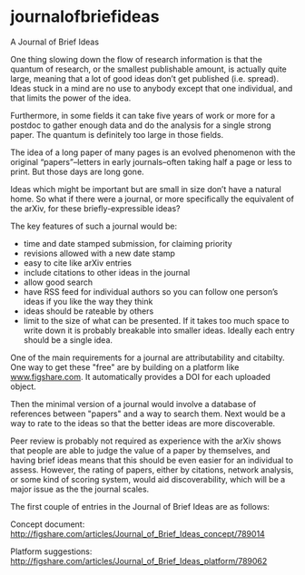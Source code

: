 journalofbriefideas
===================

A Journal of Brief Ideas



One thing slowing down the flow of research information is that the quantum of research, or the smallest publishable amount, is actually quite large, meaning that a lot of good ideas don’t get published (i.e. spread). Ideas stuck in a mind are no use to anybody except that one individual, and that limits the power of the idea.

Furthermore, in some fields it can take five years of work or more for a postdoc to gather enough data and do the analysis for a single strong paper. The quantum is definitely too large in those fields.

The idea of a long paper of many pages is an evolved phenomenon with the original “papers”–letters in early journals–often taking half a page or less to print. But those days are long gone.

Ideas which might be important but are small in size don’t have a natural home. So what if there were a journal, or more specifically the equivalent of the arXiv, for these briefly-expressible ideas?

The key features of such a journal would be:

* time and date stamped submission, for claiming priority
* revisions allowed with a new date stamp
* easy to cite like arXiv entries
* include citations to other ideas in the journal
* allow good search
* have RSS feed for individual authors so you can follow one person’s ideas if you like the way they think
* ideas should be rateable by others
* limit to the size of what can be presented. If it takes too much space to write down it is probably breakable into smaller ideas. Ideally each entry should be a single idea.

One of the main requirements for a journal are attributability and citabilty. One way to get these "free" are by building on a platform like www.figshare.com. It automatically provides a DOI for each uploaded object.

Then the minimal version of a journal would involve a database of references between "papers" and a way to search them. Next would be a way to rate to the ideas so that the better ideas are more discoverable.

Peer review is probably not required as experience with the arXiv shows that people are able to judge the value of a paper by themselves, and having brief ideas means that this should be even easier for an individual to assess. However, the rating of papers, either by citations, network analysis, or some kind of scoring system, would aid discoverability, which will be a major issue as the the journal scales.

The first couple of entries in the Journal of Brief Ideas are as follows:

Concept document: http://figshare.com/articles/Journal_of_Brief_Ideas_concept/789014

Platform suggestions: http://figshare.com/articles/Journal_of_Brief_Ideas_platform/789062
